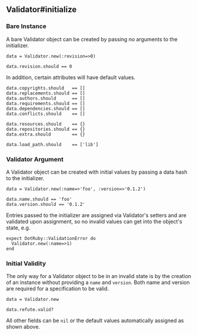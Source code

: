 ## Validator#initialize

### Bare Instance

A bare Validator object can be created by passing no arguments
to the initializer.

    data = Validator.new(:revision=>0)

    data.revision.should == 0

In addition, certain attributes will have default values.

    data.copyrights.should   == []
    data.replacements.should == []
    data.authors.should      == []
    data.requirements.should == []
    data.dependencies.should == []
    data.conflicts.should    == []

    data.resources.should    == {}
    data.repositories.should == {}
    data.extra.should        == {}

    data.load_path.should    == ['lib']

### Validator Argument

A Validator object can be created with initial values by passing a data
hash to the initializer.

    data = Validator.new(:name=>'foo', :version=>'0.1.2')

    data.name.should == 'foo'
    data.version.should == '0.1.2'

Entries passed to the initializer are assigned via Validator's setters
and are validated upon assignment, so no invalid values can get into the
object's state, e.g.

    expect DotRuby::ValidationError do
      Validator.new(:name=>1)
    end

### Initial Validity 

The only way for a Validator object to be in an invalid state is
by the creation of an instance without providing a `name` and `version`.
Both name and version are required for a specification to be valid.

    data = Validator.new

    data.refute.valid?

All other fields can be `nil` or the default values automatically assigned
as shown above.

